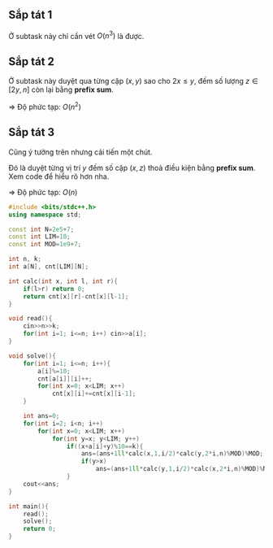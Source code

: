 ## Sắp tát 1

Ở subtask này chỉ cần vét $O(n^3)$ là được.

## Sắp tát 2

Ở subtask này duyệt qua từng cặp $(x,y)$ sao cho $2x \le y$, đếm số lượng $z \in [2y,n]$ còn lại bằng **prefix sum**.

=> Độ phức tạp: $O(n^2)$

## Sắp tát 3

Cũng ý tưởng trên nhưng cải tiến một chút.

Đó là duyệt từng vị trí $y$ đếm số cặp $(x,z)$ thoả điều kiện bằng **prefix sum**. Xem code để hiểu rõ hơn nha.

=> Độ phức tạp: $O(n)$


```c++
#include <bits/stdc++.h>
using namespace std;

const int N=2e5+7;
const int LIM=10;
const int MOD=1e9+7;

int n, k;
int a[N], cnt[LIM][N];

int calc(int x, int l, int r){
    if(l>r) return 0;
    return cnt[x][r]-cnt[x][l-1];
}

void read(){
    cin>>n>>k;
    for(int i=1; i<=n; i++) cin>>a[i];
}

void solve(){
    for(int i=1; i<=n; i++){
        a[i]%=10;
        cnt[a[i]][i]++;
        for(int x=0; x<LIM; x++) 
            cnt[x][i]+=cnt[x][i-1];
    }

    int ans=0;
    for(int i=2; i<n; i++) 
        for(int x=0; x<LIM; x++)
            for(int y=x; y<LIM; y++)
                if((x+a[i]+y)%10==k){
                    ans=(ans+1ll*calc(x,1,i/2)*calc(y,2*i,n)%MOD)%MOD;
                    if(y>x)
                        ans=(ans+1ll*calc(y,1,i/2)*calc(x,2*i,n)%MOD)%MOD;
                }
    cout<<ans;
}

int main(){
    read();
    solve();
    return 0;
}
```
